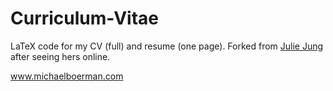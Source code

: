 # Curriculum-Vitae
LaTeX code for my CV (full) and resume (one page). Forked from [Julie Jung](https://github.com/drjuliejung) after seeing hers online. 

www.michaelboerman.com
